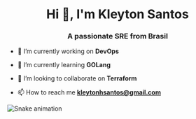 <h1 align="center">Hi 👋, I'm Kleyton Santos</h1>
<h3 align="center">A passionate SRE from Brasil</h3>

- 🔭 I’m currently working on **DevOps**

- 🌱 I’m currently learning **GOLang**

- 👯 I’m looking to collaborate on **Terraform**

- 📫 How to reach me **kleytonhsantos@gmail.com**

![Snake animation](https://github.com/kleytonhsantos/kleytonhsantos/blob/output/github-contribution-grid-snake.svg)
